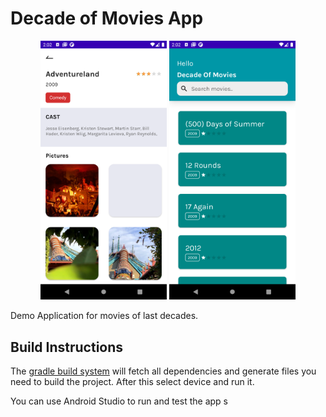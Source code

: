 # Decade of Movies App

<p align="center">
  <img alt='Screenshot 1' src="device-2021-07-11-140238.png" width="40%"/>
  <img alt='Screenshot 2' src="device-2021-07-11-140211.png" width="40%"/>
  <br/>
</p>

Demo Application for movies of last decades.

## Build Instructions ##

The [gradle build system](http://tools.android.com/tech-docs/new-build-system/user-guide) will fetch all dependencies and generate
files you need to build the project. After this select device and run it.

You can use Android Studio to run and test the app
s
